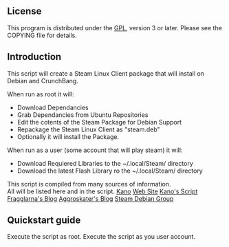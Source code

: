 License
-------------------------------

This program is distributed under the [GPL](http://www.gnu.org/licenses/gpl.html),
version 3 or later. Please see the COPYING file for details.


Introduction
------------
This script will create a Steam Linux Client package that will install on Debian and CrunchBang.

When run as root it will:
*    Download Dependancies
*    Grab Dependancies from Ubuntu Repositories
*    Edit the cotents of the Steam Package for Debian Support
*    Repackage the Steam Linux Client as "steam.deb"
*    Optionally it will install the Package.

When run as a user (some account that will play steam) it will:
*    Download Requiered Libraries to the ~/.local/Steam/ directory
*    Download the latest Flash Library ro the ~/.local/Steam/ directory

This script is compiled from many sources of information.  
All will be listed here and in the script.
[Kano](http://steamcommunity.com/profiles/76561197999386145)
  [Web Site](http://kanotix.com/)
  [Kano's Script](http://kanotix.com/files/fix/install-steam-wheezy.sh)
[Fragglarna's Blog](http://www.sarplot.org/howto/45/Steam_on_64bit_Debian_Wheezy_70/)
[Aggroskater's Blog](http://aspensmonster.com/2012/12/07/steam-for-linux-beta-on-64-bit-debian-testing-wheezy/)
[Steam Debian Group](http://steamcommunity.com/app/221410/discussions/0/882965118613928324/)


Quickstart guide
----------------

Execute the script as root.
Execute the script as you user account.
